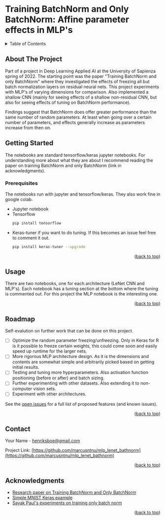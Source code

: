 # Training BatchNorm and Only BatchNorm: Affine parameter effects in MLP's
<div id="top"></div>


<!-- TABLE OF CONTENTS -->
<details>
  <summary>Table of Contents</summary>
  <ol>
    <li>
      <a href="#about-the-project">About The Project</a>
      <ul>
        <li><a href="#built-with">Built With</a></li>
      </ul>
    </li>
    <li>
      <a href="#getting-started">Getting Started</a>
      <ul>
        <li><a href="#prerequisites">Prerequisites</a></li>
        <li><a href="#installation">Installation</a></li>
      </ul>
    </li>
    <li><a href="#usage">Usage</a></li>
    <li><a href="#roadmap">Roadmap</a></li>
    <li><a href="#contact">Contact</a></li>
    <li><a href="#acknowledgments">Acknowledgments</a></li>
  </ol>
</details>



<!-- ABOUT THE PROJECT -->
## About The Project
Part of a project in Deep Learning Applied AI at the University of Sapienza spring of 2022. The starting point was the paper "Training BatchNorm and only BatchNorm" where they investigated the effects of freezing all but batch normalization layers on residual neural nets. This project experiments with MLP's of varying dimensions for comparison. Also implemented a shallow CNN (mainly for seeing effects of a shallow non-residual CNN, but also for seeing effects of tuning on BatchNorm performance).

Findings suggest that BatchNorm does offer greater performance than the same number of random parameters. At least when going over a certain number of parameters, and effects generally increase as parameters increase from then on.

<!-- GETTING STARTED -->
## Getting Started
The notebooks are standard tensorflow/keras jupyter notebooks. For understanding more about what they are about I recommend reading the paper on training BatchNorm and only BatchNorm (link in acknowledgments).


### Prerequisites

The notebooks run with jupyter and tensorflow/keras. They also work fine in google colab.

* Jupyter notebook
* Tensorflow
  ```sh
  pip install tensorflow
  ```
* Keras-tuner if you want to do tuning. If this becomes an issue feel free to comment it out.
  ```sh
  pip install keras-tuner --upgrade
  ```

<p align="right">(<a href="#top">back to top</a>)</p>


<!-- USAGE EXAMPLES -->
## Usage

There are two notebooks, one for each architecture (LeNet CNN and MLP's). Each notebook has a tuning section at the bottom where the tuning is commented out. For this project the MLP notebook is the interesting one.

<p align="right">(<a href="#top">back to top</a>)</p>



<!-- ROADMAP -->
## Roadmap
Self-evalution on further work that can be done on this project.
- [ ] Optimize the random parameter freezing/unfreezing. Only in Keras for R is it possible to freeze certain weights, this could come soon and easily speed up runtime for the larger nets.
- [ ] More rigorous MLP architecture design. As it is the dimensions and contents are somewhat simple and arbitrarily picked based on getting initial results.
- [ ] Testing and tuning more hyperparameters. Also activation function positioning (before or after) and batch sizing.
- [ ] Further experimenting with other datasets. Also extending it to non-computer vision sets.
- [ ] Experiment with other architectures.

See the [open issues](https://github.com/marcusntnu/mlp_lenet_bathnorm/issues) for a full list of proposed features (and known issues).

<p align="right">(<a href="#top">back to top</a>)</p>


<!-- CONTACT -->
## Contact

Your Name - henriksboe@gmail.com

Project Link: [https://github.com/marcusntnu/mlp_lenet_bathnorm](https://github.com/marcusntnu/mlp_lenet_bathnorm)

<p align="right">(<a href="#top">back to top</a>)</p>



<!-- ACKNOWLEDGMENTS -->
## Acknowledgments

* [Research paper on Training BatchNorm and Only BatchNorm](https://arxiv.org/abs/2003.00152)
* [Simple MNIST Keras example](https://keras.io/examples/vision/mnist_convnet/)
* [Sayak Paul's experiments on training only batch norm](https://wandb.ai/sayakpaul/training-bn-only/reports/How-powerful-the-randrom-features-of-a-CNN-can-be%3F--VmlldzoxMTIxODA)

<p align="right">(<a href="#top">back to top</a>)</p>
